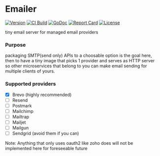 # Emailer

[![Version](https://img.shields.io/github/tag/mrwormhole/emailer.svg)](https://github.com/mrwormhole/emailer/tags)
[![CI Build](https://github.com/mrwormhole/emailer/actions/workflows/test.yaml/badge.svg)](https://github.com/mrwormhole/emailer/actions/workflows/test.yaml)
[![GoDoc](https://godoc.org/github.com/mrwormhole/emailer?status.svg)](https://godoc.org/github.com/mrwormhole/emailer)
[![Report Card](https://goreportcard.com/badge/github.com/mrwormhole/emailer)](https://goreportcard.com/report/github.com/mrwormhole/emailer)
[![License](https://img.shields.io/github/license/mrwormhole/emailer)](https://github.com/mrwormhole/emailer/blob/master/LICENSE)

tiny email server for managed email providers

### Purpose

packaging SMTP(send only) APIs to a choosable option is the goal here, then to have a tiny image that picks 1 provider and serves
as HTTP server so other microservices that belong to you can make email sending for multiple clients of yours.

### Supported providers

- [X] Brevo (highly recommended)
- [ ] Resend
- [ ] Postmark
- [ ] Mailchimp
- [ ] Mailtrap
- [ ] Mailjet
- [ ] Mailgun
- [ ] Sendgrid (avoid them if you can)

Note: Anything that only uses oauth2 like zoho does will not be implemented here for foreseeable future 
